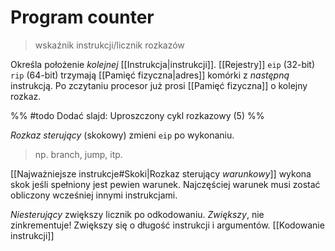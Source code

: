 # Program counter
> wskaźnik instrukcji/licznik rozkazów

Określa położenie *kolejnej* [[Instrukcja|instrukcji]].
[[Rejestry]] `eip` (32-bit) `rip` (64-bit) trzymają [[Pamięć fizyczna|adres]] komórki z *następną* instrukcją.
Po zczytaniu procesor już prosi [[Pamięć fizyczna]] o kolejny rozkaz.

%%
#todo Dodać slajd: Uproszczony cykl rozkazowy (5)
%%

*Rozkaz sterujący* (skokowy) zmieni `eip` po wykonaniu.
> np. branch, jump, itp.

[[Najważniejsze instrukcje#Skoki|Rozkaz sterujący *warunkowy*]] wykona skok jeśli spełniony jest pewien warunek. Najczęściej warunek musi zostać obliczony wcześniej innymi instrukcjami. 

*Niesterujący* zwiększy licznik po odkodowaniu.
*Zwiększy*, nie zinkrementuje! Zwiększy się o długość instrukcji i argumentów. [[Kodowanie instrukcji]]